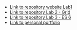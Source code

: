 - [Link to repository website Lab1](https://github.com/NickBevers/2imd-dev-advanced-lab1)
- [Link to repository Lab 2 - Grid](https://github.com/nicolasvdsp/2imd-webtechadvanced-portfolio/tree/main/lab2)
- [Link to repository Lab 3 - ES 6](https://github.com/nicolasvdsp/2imd-webtechadvanced-portfolio/tree/main/lab3)
- [Link to personal portfolio](https://github.com/nicolasvdsp/2imd-webtechadvanced-portfolio)
